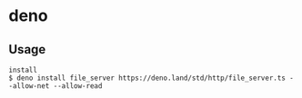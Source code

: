# deno

## Usage

    install
    $ deno install file_server https://deno.land/std/http/file_server.ts --allow-net --allow-read

